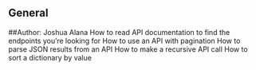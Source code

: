 ## General
##Author:  Joshua Alana
How to read API documentation to find the endpoints you’re looking for
How to use an API with pagination
How to parse JSON results from an API
How to make a recursive API call
How to sort a dictionary by value